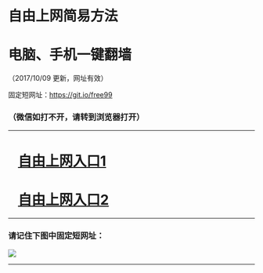 ﻿# 自由上网简易方法

# 电脑、手机一键翻墙

（2017/10/09 更新，网址有效）

固定短网址：https://git.io/free99

### （微信如打不开，请转到浏览器打开）


***





# &nbsp;&nbsp; <a href="http://ft2900711727.fwq-tz-1001.info/fwqtz01.html?t=10090019455 " target="_blank">自由上网入口1</a>
# &nbsp;&nbsp; <a href="http://ft2199123968.fwq-tz-1002.info/fwqtz02.html?t=100900129121 " target="_blank">自由上网入口2</a>
***

### 请记住下图中固定短网址：

<img src="https://s3-us-west-2.amazonaws.com/fwq-1001/yjfq-20170905okok.png" /> 


***

